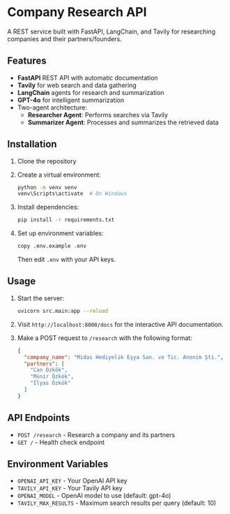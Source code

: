 # Company Research API

A REST service built with FastAPI, LangChain, and Tavily for researching companies and their partners/founders.

## Features

- **FastAPI** REST API with automatic documentation
- **Tavily** for web search and data gathering
- **LangChain** agents for research and summarization
- **GPT-4o** for intelligent summarization
- Two-agent architecture:
  - **Researcher Agent**: Performs searches via Tavily
  - **Summarizer Agent**: Processes and summarizes the retrieved data

## Installation

1. Clone the repository
2. Create a virtual environment:
   ```bash
   python -m venv venv
   venv\Scripts\activate  # On Windows
   ```

3. Install dependencies:
   ```bash
   pip install -r requirements.txt
   ```

4. Set up environment variables:
   ```bash
   copy .env.example .env
   ```
   Then edit `.env` with your API keys.

## Usage

1. Start the server:
   ```bash
   uvicorn src.main:app --reload
   ```

2. Visit `http://localhost:8000/docs` for the interactive API documentation.

3. Make a POST request to `/research` with the following format:
   ```json
   {
     "company_name": "Midas Hediyelik Eşya San. ve Tic. Anonim Şti.",
     "partners": [
       "Can Özkök", 
       "Münir Özkök", 
       "İlyas Özkök"
     ]
   }
   ```

## API Endpoints

- `POST /research` - Research a company and its partners
- `GET /` - Health check endpoint

## Environment Variables

- `OPENAI_API_KEY` - Your OpenAI API key
- `TAVILY_API_KEY` - Your Tavily API key
- `OPENAI_MODEL` - OpenAI model to use (default: gpt-4o)
- `TAVILY_MAX_RESULTS` - Maximum search results per query (default: 10)
